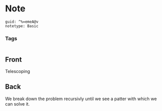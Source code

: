 # Note
```
guid: ^%=emeA@v
notetype: Basic
```

### Tags
```
```

## Front
Telescoping

## Back
We break down the problem recursivly until we see a patter with which we can solve it.
